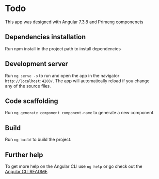 # Todo

This app was designed with Angular 7.3.8 and Primeng componenets

## Dependencies installation 

Run npm install in the project path to install dependencies

## Development server

Run `ng serve -o` to run and open the app in the navigator `http://localhost:4200/`. 
The app will automatically reload if you change any of the source files.

## Code scaffolding

Run `ng generate component component-name` to generate a new component. 

## Build

Run `ng build` to build the project. 

## Further help

To get more help on the Angular CLI use `ng help` or go check out the [Angular CLI README](https://github.com/angular/angular-cli/blob/master/README.md).
